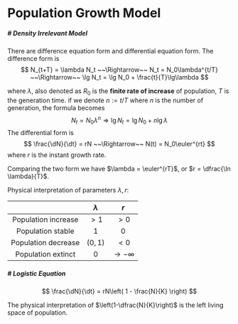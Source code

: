 # Population Growth Model

$$
\newcommand{\euler}{\mathrm{e}}
\newcommand{\d}{\text d}
\newcommand{\dt}{\d t}
\newcommand{\dN}{\d N}
\newcommand{\dP}{\d P}
$$

##### # Density Irrelevant Model

There are difference equation form and differential equation form. The difference form is 
$$
N_{t+T} = \lambda N_t
~~\Rightarrow~~
N_t = N_0\lambda^{t/T}
~~\Rightarrow~~
\lg N_t = \lg N_0 + \frac{t}{T}\lg\lambda
$$

where $\lambda$, also denoted as $R_0$ is the **finite rate of increase** of population, $T$ is the generation time. if we denote $n:=t/T$ where $n$ is the number of generation, the formula becomes
$$
N_t = N_0\lambda^n \Rightarrow \lg N_t = \lg N_0 + n\lg \lambda
$$
The differential form is
$$
\frac{\dN}{\dt} = rN
~~\Rightarrow~~
N(t) = N_0\euler^{rt}
$$
where $r$ is the instant growth rate.

Comparing the two form we have $\lambda = \euler^{rT}$, or $r = \dfrac{\ln \lambda}{T}$.

Physical interpretation of parameters $\lambda ,r$:

|          | $\lambda$ | $r$ |
| :------: | :----------------------------------------------------------: | :----------------------------------------------------------: |
| Population increase | $>1$                                                         | $>0$                                                         |
| Population stable | $1$                                                         | $0$                                                         |
| Population decrease | $(0,1)$                                                      | $<0$                                                         |
| Population extinct | $0$                                                         | $\rightarrow -\infty$                                     |



##### # Logistic Equation

$$
\frac{\dN}{\dt} = rN\left( 1 - \frac{N}{K} \right)
$$

The physical interpretation of $\left(1-\dfrac{N}{K}\right)$ is the left living space of population.
